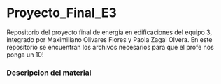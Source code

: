 # Proyecto_Final_E3
Repositorio del proyecto final de energia en edificaciones del equipo 3, integrado por Maximiliano Olivares Flores y Paola Zagal Olvera. 
En este repositorio se encuentran los archivos necesarios para que el profe nos ponga un 10!

### Descripcion del material
